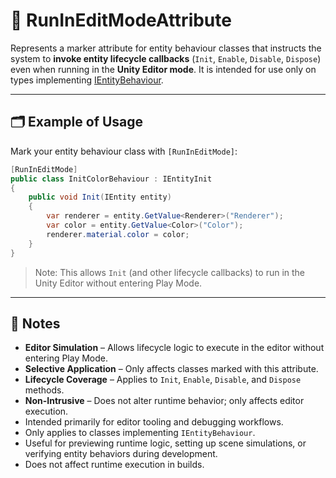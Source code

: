 # 🧩️ RunInEditModeAttribute

Represents a marker attribute for entity behaviour classes that instructs the system to **invoke entity lifecycle
callbacks** (`Init`, `Enable`, `Disable`, `Dispose`) even when running in the **Unity Editor mode**. It is intended for
use only on types implementing [IEntityBehaviour](../Behaviours/IEntityBehaviour.md).

---

## 🗂 Example of Usage

Mark your entity behaviour class with `[RunInEditMode]`:

```csharp
[RunInEditMode]
public class InitColorBehaviour : IEntityInit
{
    public void Init(IEntity entity)
    {
        var renderer = entity.GetValue<Renderer>("Renderer");
        var color = entity.GetValue<Color>("Color");
        renderer.material.color = color;
    }
}
```

> Note: This allows `Init` (and other lifecycle callbacks) to run in the Unity Editor without entering Play Mode.

---

## 📝 Notes

- **Editor Simulation** – Allows lifecycle logic to execute in the editor without entering Play Mode.
- **Selective Application** – Only affects classes marked with this attribute.
- **Lifecycle Coverage** – Applies to `Init`, `Enable`, `Disable`, and `Dispose` methods.
- **Non-Intrusive** – Does not alter runtime behavior; only affects editor execution.
- Intended primarily for editor tooling and debugging workflows.
- Only applies to classes implementing `IEntityBehaviour`.
- Useful for previewing runtime logic, setting up scene simulations, or verifying entity behaviors during development.
- Does not affect runtime execution in builds.